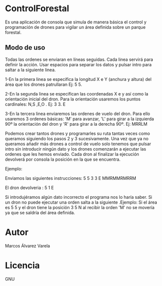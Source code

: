 # ControlForestal
Es una aplicación de consola que simula de manera básica el control y programación de drones para vigilar un área definida sobre un parque forestal.

## Modo de uso
Todas las ordenes se enviaran en líneas seguidas. Cada linea servirá para definir la acción. Usar espacios para separar los datos y pulsar intro
 para saltar a la siguiente
 linea.

1-En la primera linea se especifica la longitud X e Y (anchura y altura) del área que los drones patrullaran Ej: 5 5.

2-En la segunda linea se especifican las coordenadas X e y así como la orientación inicial del dron. Para la orientación usaremos los puntos cardinales: N,S
,E,O
. Ej: 3 3. E

3-En la tercera linea enviaremos las ordenes de vuelo del dron. Para ello usaremos 3 ordenes básicas: 'M' para avanzar, 'L' para girar a la izquierda 90º la orientación del dron y 'R' para girar a la derecha 90º. Ej: MRRLM


Podemos crear tantos drones y programarles su ruta tantas veces como queramos siguiendo los pasos 2 y 3 sucesivamente.
Una vez que ya no queramos añadir más drones a control de vuelo solo tenemos que pulsar intro
 sin introducir ningún dato y los drones comenzarán a ejecutar las ordenes que les hemos enviado.
Cada dron al finalizar la ejecución devolverá por consola la posición en la que se encuentra.

Ejemplo:

Enviamos las siguientes instrucciones:
5 5
3 3 E
MMRMMRMRRM


El dron devolveria
:
5 1 E

Si introdujéramos algún dato incorrecto el programa nos lo haría saber.
Si un dron no puede ejecutar una orden salta a la siguiente
.Ejemplo: Si el área es 5 5 y el dron tiene la posición 3 5 N al recibir la orden 'M' no se movería ya que se saldría del área definida.

# Autor
Marcos Álvarez Varela

# Licencia
GNU
